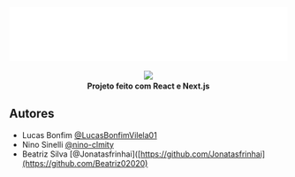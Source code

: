 ![Logo](https://github.com/LucasBonfimVilela01/Tracsy/blob/main/tracsy/public/logo-no-background%20(2).svg)
<div align="center">
  <img src="[https://clipart-library.com/images/dT45ELLac.gif](https://github.com/LucasBonfimVilela01/Tracsy/blob/main/tracsy/public/logo-no-background%20(2).svg)"  />
</div>
<center><b>Projeto feito com React e Next.js</b></center>

## Autores

- Lucas Bonfim [@LucasBonfimVilela01](https://github.com/LucasBonfimVilela01)
- Nino Sinelli [@nino-clmity](https://github.com/nino-clmity)
- Beatriz Silva [@Jonatasfrinhai]([https://github.com/Jonatasfrinhai](https://github.com/Beatriz02020)
